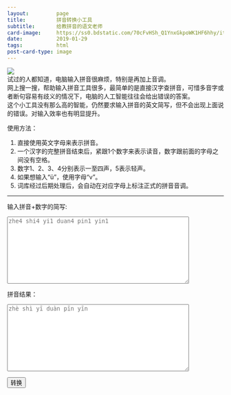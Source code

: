 ```yaml
---
layout:         page
title:          拼音转换小工具
subtitle:       给教拼音的语文老师
card-image:		https://ss0.bdstatic.com/70cFvHSh_Q1YnxGkpoWK1HF6hhy/it/u=2237095752,3252876322&fm=26&gp=0.jpg
date:           2019-01-29
tags:           html
post-card-type: image
---
```

<script src="https://cdn.jsdelivr.net/npm/vue"></script>
![](https://ss0.bdstatic.com/70cFvHSh_Q1YnxGkpoWK1HF6hhy/it/u=2237095752,3252876322&fm=26&gp=0.jpg)  
试过的人都知道，电脑输入拼音很麻烦，特别是再加上音调。  
网上搜一搜，帮助输入拼音工具很多，最简单的是直接汉字查拼音，可惜多音字或者断句容易有歧义的情况下，电脑的人工智能往往会给出错误的答案。  
这个小工具没有那么高的智能，仍然要求输入拼音的英文简写，但不会出现上面说的错误。对输入效率也有明显提升。  

使用方法：  
1. 直接使用英文字母来表示拼音。  
2. 一个汉字的完整拼音结束后，紧跟1个数字来表示读音，数字跟前面的字母之间没有空格。  
3. 数字1、2、3、4分别表示一至四声，5表示轻声。  
4. 如果想输入“ü”，使用字母“v”。  
5. 词库经过后期处理后，会自动在对应字母上标注正式的拼音音调。  

<hr> 

输入拼音+数字的简写:   
<textarea id='ins' rows="10" cols="50" placeholder="zhe4 shi4 yi1 duan4 pin1 yin1">
</textarea>
拼音结果：  
<textarea id='ous' rows="10" cols="50" placeholder="zhè shì yī duàn pīn yīn">
</textarea>
<button onclick="trans()">转换</button>

<script>
    function trans(){
        if ($('#ins').val().length == 0){
            alert("请输入拼音简写！");
            return;
        }
        url='http://47.107.113.23:1080/pinyin/'+encodeURI($('#ins').val())+'/';
		$.get(url,function(data,status){
			//console.log(data);
            $('#ous').val(JSON.parse(data).rs);
		});

		return false;
    }
</script>
